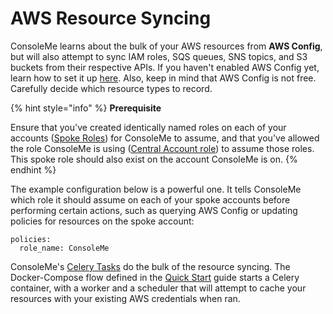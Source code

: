 # AWS Resource Syncing

ConsoleMe learns about the bulk of your AWS resources from **AWS Config**, but will also attempt to sync IAM roles, SQS queues, SNS topics, and S3 buckets from their respective APIs. If you haven't enabled AWS Config yet, learn how to set it up [here](https://docs.aws.amazon.com/config/latest/developerguide/gs-console.html). Also, keep in mind that AWS Config is not free. Carefully decide which resource types to record.

{% hint style="info" %}
**Prerequisite**

Ensure that you've created identically named roles on each of your accounts \([Spoke Roles](../prerequisites/required-iam-permissions/spoke-accounts-consoleme.md)\) for ConsoleMe to assume, and that you've allowed the role ConsoleMe is using \([Central Account role](../prerequisites/required-iam-permissions/central-account-consolemeinstanceprofile.md)\) to assume those roles. This spoke role should also exist on the account ConsoleMe is on.
{% endhint %}

The example configuration below is a powerful one. It tells ConsoleMe which role it should assume on each of your spoke accounts before performing certain actions, such as querying AWS Config or updating policies for resources on the spoke account:

```text
policies:
  role_name: ConsoleMe
```

ConsoleMe's [Celery Tasks](https://github.com/Netflix/consoleme/blob/master/consoleme/celery/celery_tasks.py) do the bulk of the resource syncing. The Docker-Compose flow defined in the [Quick Start](../quick-start/) guide starts a Celery container, with a worker and a scheduler that will attempt to cache your resources with your existing AWS credentials when ran.

